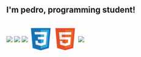 ## I'm pedro, programming student!
<div style="display: inline_block"><br>
  <img align= center height= 60 src="https://cdn.jsdelivr.net/gh/devicons/devicon/icons/github/github-original.svg">
  <img align= center height= 60 src="https://cdn.jsdelivr.net/gh/devicons/devicon/icons/vscode/vscode-original.svg">
  <img align= center height= 60 src="https://cdn.jsdelivr.net/gh/devicons/devicon/icons/c/c-plain.svg">
  <img align= center height= 60 src="https://raw.githubusercontent.com/devicons/devicon/master/icons/css3/css3-original.svg">
  <img align= center height= 60 src="https://raw.githubusercontent.com/devicons/devicon/master/icons/html5/html5-original.svg">
  <img align= center height= 60 src="https://cdn.jsdelivr.net/gh/devicons/devicon/icons/git/git-original.svg">
 





